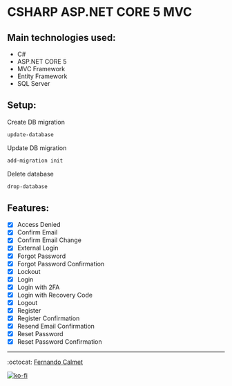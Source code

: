 # CSHARP ASP.NET CORE 5 MVC

## Main technologies used:

- C#
- ASP.NET CORE 5 
- MVC Framework
- Entity Framework
- SQL Server

## Setup:

Create DB migration

```bash
update-database
```

Update DB migration

```bash
add-migration init
```

Delete database

```bash
drop-database
```

## Features:

- [x] Access Denied
- [x] Confirm Email
- [x] Confirm Email Change
- [x] External Login
- [x] Forgot Password
- [x] Forgot Password Confirmation
- [x] Lockout
- [x] Login
- [x] Login with 2FA
- [x] Login with Recovery Code
- [x] Logout
- [x] Register
- [x] Register Confirmation
- [x] Resend Email Confirmation
- [x] Reset Password
- [x] Reset Password Confirmation

---
:octocat: [Fernando Calmet](https://github.com/FernandoCalmet)

[![ko-fi](https://www.ko-fi.com/img/githubbutton_sm.svg)](https://ko-fi.com/T6T41JKMI)